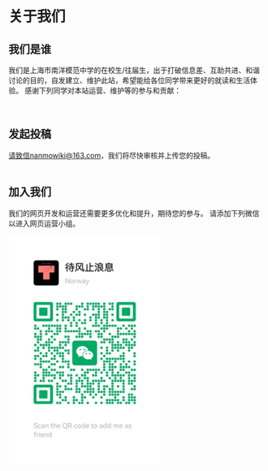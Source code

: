 # 关于我们
## 我们是谁
我们是上海市南洋模范中学的在校生/往届生，出于打破信息差、互助共进、和谐讨论的目的，自发建立、维护此站，希望能给各位同学带来更好的就读和生活体验。
感谢下列同学对本站运营、维护等的参与和贡献：


<div id="team-gallery" 
     class="mkdocs-gallery"
     data-folder-path="images/team/"
     data-image-size="100px">
</div>
<br>

<!-- ## 调试信息

<dl>
  <dt>当前页面</dt>
  <dd id="current-page">${window.location.href}</dd>
  
  <dt>配置的图片路径</dt>
  <dd id="gallery-path">images/team/</dd>
  
  <dt>文件列表</dt>
  <dd><a href="/file-list.json" target="_blank">查看文件列表</a></dd>
  
  <dt>画廊状态</dt>
  <dd id="gallery-status">初始化中...</dd>
</dl>

<script>
document.addEventListener("DOMContentLoaded", () => {
  const galleryContainer = document.querySelector('#team-gallery .gallery-container');
  const statusEl = document.getElementById('gallery-status');
  
  if (galleryContainer && statusEl) {
    const observer = new MutationObserver(() => {
      if (galleryContainer.textContent.includes('未找到图片文件')) {
        statusEl.textContent = galleryContainer.textContent;
        statusEl.style.color = 'red';
      } else if (galleryContainer.querySelector('img')) {
        const imgCount = galleryContainer.querySelectorAll('img').length;
        statusEl.textContent = `已加载 ${imgCount} 张图片`;
        statusEl.style.color = 'green';
        
        // 检查图片加载状态
        galleryContainer.querySelectorAll('img').forEach(img => {
          if (!img.complete || img.naturalHeight === 0) {
            img.onerror = () => {
              statusEl.textContent += ` | 错误: ${img.src}`;
            };
          }
        });
      }
    });
    
    observer.observe(galleryContainer, { childList: true, subtree: true });
  }
  
  // 3秒后显示额外信息
  setTimeout(() => {
    const imgs = document.querySelectorAll('#team-gallery img');
    if (imgs.length === 0) {
      statusEl.innerHTML += '<br>可能的原因：路径不正确、文件列表未更新或图片格式不支持';
    }
  }, 3000);
});
</script> -->


## 发起投稿
请致信nanmowiki@163.com，我们将尽快审核并上传您的投稿。<br>
<br>


## 加入我们
我们的网页开发和运营还需要更多优化和提升，期待您的参与。
请添加下列微信以进入网页运营小组。
<!-- <img src="images/daifengzhilangxi.jpg" alt="盛国轩" width="300" /> -->
<img src="images/daifengzhilangxi.jpg" alt="盛国轩" width="300" />





